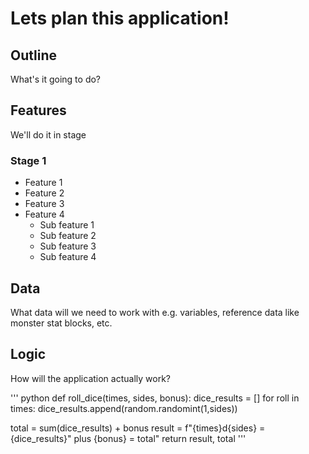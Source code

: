 # Lets plan this application!
## Outline
What's it going to do?
## Features
We'll do it in stage
### Stage 1
* Feature 1
* Feature 2
* Feature 3
* Feature 4
  * Sub feature 1
  * Sub feature 2
  * Sub feature 3
  * Sub feature 4
## Data
What data will we need to work with e.g. variables, reference data like monster stat blocks, etc.
## Logic
How will the application actually work?

''' python
def roll_dice(times, sides, bonus):
  dice_results = []
  for roll in times:
    dice_results.append(random.randomint(1,sides))

  total = sum(dice_results) + bonus
  result = f"{times}d{sides} = {dice_results}" plus {bonus} = total"
  return result, total
'''
